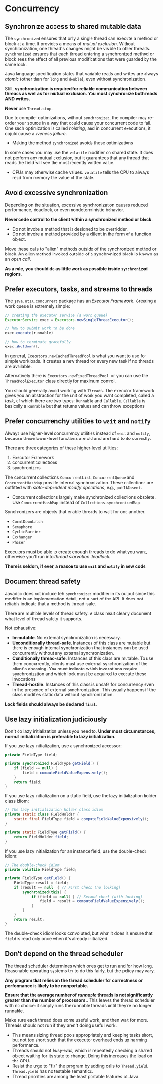 # Concurrency

## Synchronize access to shared mutable data

The `synchronized` ensures that only a single thread can execute a method or block at a time.  It provides a means of _mutual exclusion_.  Without synchronization, one thread's changes might be visible to other threads.  `synchronized` ensures that each thread entering a synchronized method or block sees the effect of all previous modifications that were guarded by the same lock.

Java language specification states that variable reads and writes are always _atomic_ (other than for `long` and `double`), even without synchronization.

Still, **synchronization is required for reliable communication between threads as well as for mutual exclusion. You must synchronize both reads AND writes.**

**Never** use `Thread.stop`.

Due to compiler optimizations, without `synchronized`, the compiler may re-order your source in a way that could cause your concurrent code to fail.  One such optimization is called _hoisting_, and in concurrent executions, it cojuld cause a _liveness failure_.
* Making the method `synchronized` avoids these optimizations

In some cases you may use the `volatile` modifier on shared state.  It does not perform any mutual exclusion, but it guarantees that any thread that reads the field will see the most recently written value.
* CPUs may otherwise cache values.  `volatile` tells the CPU to always read from memory the value of the state.

## Avoid excessive synchronization

Depending on the situation, excessive synchronization causes reduced performance, deadlock, or even nondeterministic behavior.

**Never cede control to the client within a synchronized method or block**.
* Do not invoke a method that is designed to be overridden.
* Do not invoke a method provided by a clilent in the form of a function object.

Move these calls to "alien" methods outside of the synchronized method or block.  An alien method invoked outside of a synchronized block is known as an _open call_.

**As a rule, you should do as little work as possible inside `synchronize`d regions**.

## Prefer executors, tasks, and streams to threads

The `java.util.concurrent` package has an _Executor Framework_.  Creating a work queue is extremely simple:

```java
// creating the executor service (a work queue)
ExecutorService exec = Executors.newSingleThreadExecutor();

// how to submit work to be done
exec.execute(runnable);

// how to terminate gracefully
exec.shutdown();
```

In general, `Executors.newCachedThreadPool` is what you want to use for simple workloads.  It creates a new thread for every new task if no threads are available.

Alternatively there is `Executors.newFixedThreadPool`, or you can use the `ThreadPoolExecutor` class directly for maximum control.

You should generally avoid working with `Thread`s.  The executor framework gives you an abstraction for the unit of work you want completed, called a _task_, of which there are two types: `Runnable` and `Callable`.  `Callable` is basically a `Runnable` but that returns values and can throw exceptions.

## Prefer concurrenchy utilities to `wait` and `notify`

Always use higher-level concurrency utilities instead of `wait` and `notify`, because these lower-level functions are old and are hard to do correctly.

There are three categories of these higher-level utilities:
1. Executor Framework
2. concurrent collections
3. synchronizers

The concurrent collections `ConcurrentList`, `ConcurrentQueue` and `ConcurrentHashMap` provide internal synchronization.  These collections are outfitted with _state-dependent modify operations_, e.g., `putIfAbsent`.
* Concurrent collections largely make synchronized collections obsolete.  Use `ConcurrentHashMap` instead of `Collections.synchronizedMap`

Synchronizers are objects that enable threads to wait for one another.
* `CountDownLatch`
* `Semaphore`
* `CyclicBarrier`
* `Exchanger`
* `Phaser`

Executors must be able to create enough threads to do what you want, otherwise you'll run into _thread starvation deadlock_.

**There is seldom, if ever, a reason to use `wait` and `notify` in new code**.

## Document thread safety

Javadoc does not include teh `synchronized` modifier in its output since this modifier is an implementation detail, not a part of the API.  It does not reliably indicate that a method is thread-safe.

There are multiple levels of thread safety.  A class msut clearly document what level of thread safety it supports.

Not exhaustive:
* **Immutable**.  No external synchronization is necessary.
* **Unconditionally thread-safe**.  Instances of this class are mutable but there is enough internal synchronization that instances can be used concurrently without any external synchronization.
* **Conditionally thread-safe**. Instances of this class are mutable.  To use them concurrently, clients must use external synchronization of the client's choosing.  You must indicate which invocations require synchronization and which lock must be acquired to execute these invocations.
* **Thread-hostile**.  Instances of this class is unsafe for concurrency even in the presence of external synchronization.  This usually happens if the class modifies static data without synchronization.

**Lock fields should always be declared `final`**.

## Use lazy initialization judiciously

Don't do lazy initialization unless you need to.  **Under most circumstances, normal initialization is preferable to lazy initialization.**

If you use lazy initialization, use a synchronized accessor:

```java
private FieldType field;

private synchronized FieldType getField() {
    if (field == null) {
        field = computeFieldValueExpensively();
    }
    return field;
}
```

If you use lazy initialization on a static field, use the lazy initialization holder class idiom:

```java
// The lazy initialization holder class idiom
private static class FieldHolder {
    static final FieldType field = computeFieldValueExpensively();
}

private static FieldType getField() {
    return FieldHolder.field;
}
```

If you use lazy initialization for an instance field, use the double-check idiom:

```java
// The double-check idiom
private volatile FieldType field;

private FieldType getField() {
    FieldType result = field;
    if (result == null) { // First check (no locking)
        synchronized(this) {
            if (field == null) { // Second check (with locking)
                field = result = computeFieldValueExpensively();
            }
        }
    }
    return result;
}
```

The double-check idiom looks convoluted, but what it does is ensure that `field` is read only once when it's already initialized.

## Don't depend on the thread scheduler

The thread scheduler determines which ones get to run and for how long.  Reasonable operating systems try to do this fairly, but the policy may vary.

**Any program that relies on the thread scheduler for correctness or performance is likely to be nonportable.**

**Ensure that the average number of _runnable_ threads is not significantly greater than the number of processors.**.  This leaves the thread scheduler with no choice: it simply runs the runnable threads until they're no longer runnable.

Make sure each thread does some useful work, and then wait for more.  Threads should not run if they aren't doing useful work.
* This means sizing thread pools appropriately and keeping tasks short, but not _too_ short such that the executor overhead ends up harming performance.
* Threads should not _busy-wait_, which is repeatedly checking a shared object waiting for its state to change.  Doing this increases the load on the CPU.
* Resist the urge to "fix" the program by adding calls to `Thread.yield`.  `Thread.yield` has no testable semantics.
* Thread priorities are among the least portable features of Java.
